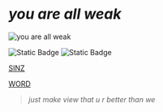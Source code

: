 # *you are all weak*

![you are all weak](https://i.pinimg.com/564x/ad/35/37/ad3537ad5e99c5ec93802c641b8d3361.jpg)

![Static Badge](https://img.shields.io/badge/sins-gray?logo=telegram&link=https%3A%2F%2Ft.me%2Fsinzbtw)      ![Static Badge](https://img.shields.io/badge/word.exe-gray?logo=telegram&link=https%3A%2F%2Ft.me%2Fluaenjoyer)

[SINZ](https://fakecrime.bio/sinz)

[WORD](https://fakecrime.bio/word)

> *just make view that u r better than we*
